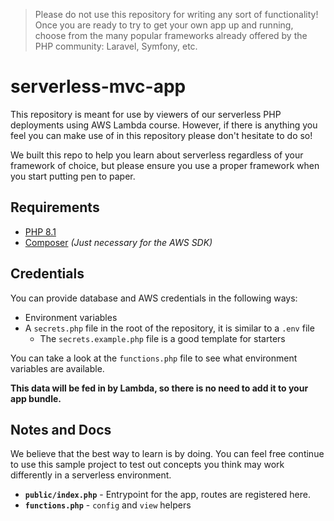 > Please do not use this repository for writing any sort of functionality! Once
> you are ready to try to get your own app up and running, choose from
> the many popular frameworks already offered by the PHP community: Laravel, Symfony, etc.

# serverless-mvc-app
This repository is meant for use by viewers of our serverless PHP deployments using AWS Lambda
course. However, if there is anything you feel you can make use of in this repository please
don't hesitate to do so!

We built this repo to help you learn about serverless regardless of your framework of choice, but
please ensure you use a proper framework when you start putting pen to paper.

## Requirements
- [PHP 8.1](https://www.php.net/downloads.php)
- [Composer](https://getcomposer.org/) _(Just necessary for the AWS SDK)_

## Credentials
You can provide database and AWS credentials in the following ways:
- Environment variables
- A `secrets.php` file in the root of the repository, it is similar to a `.env` file
  - The `secrets.example.php` file is a good template for starters

You can take a look at the `functions.php` file to see what environment variables are available.

**This data will be fed in by Lambda, so there is no need to add it to your app bundle.**

## Notes and Docs
We believe that the best way to learn is by doing. You can feel free continue to use
this sample project to test out concepts you think may work differently in a 
serverless environment.

- **`public/index.php`** - Entrypoint for the app, routes are registered here.
- **`functions.php`** - `config` and `view` helpers

